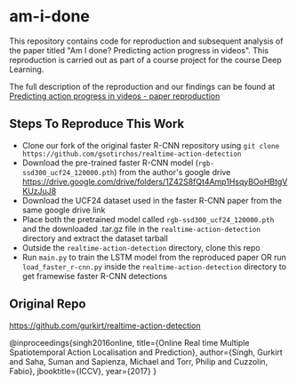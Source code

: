 # am-i-done
This repository contains code for reproduction and subsequent analysis of the paper titled "Am I done? Predicting action progress in videos". This reproduction is carried out as part of a course project for the course Deep Learning.

The full description of the reproduction and our findings can be found at [Predicting action progress in videos - paper reproduction](https://www.anishdiwan.com/post/action-progress-paper-reproduction)

## Steps To Reproduce This Work

- Clone our fork of the original faster R-CNN repository using `git clone https://github.com/gsotirchos/realtime-action-detection`
- Download the pre-trained faster R-CNN model (`rgb-ssd300_ucf24_120000.pth`) from the author's google drive https://drive.google.com/drive/folders/1Z42S8fQt4Amp1HsqyBOoHBtgVKUzJuJ8
- Download the UCF24 dataset used in the faster R-CNN paper from the same google drive link
- Place both the pretrained model called `rgb-ssd300_ucf24_120000.pth` and the downloaded .tar.gz file in the `realtime-action-detection` directory and extract the dataset tarball
- Outside the `realtime-action-detection` directory, clone this repo
- Run `main.py` to train the LSTM model from the reproduced paper OR run `load_faster_r-cnn.py` inside the `realtime-action-detection` directory to get framewise faster R-CNN detections



## Original Repo

https://github.com/gurkirt/realtime-action-detection

@inproceedings{singh2016online,
  title={Online Real time Multiple Spatiotemporal Action Localisation and Prediction},
  author={Singh, Gurkirt and Saha, Suman and Sapienza, Michael and Torr, Philip and Cuzzolin, Fabio},
  jbooktitle={ICCV},
  year={2017}
}
